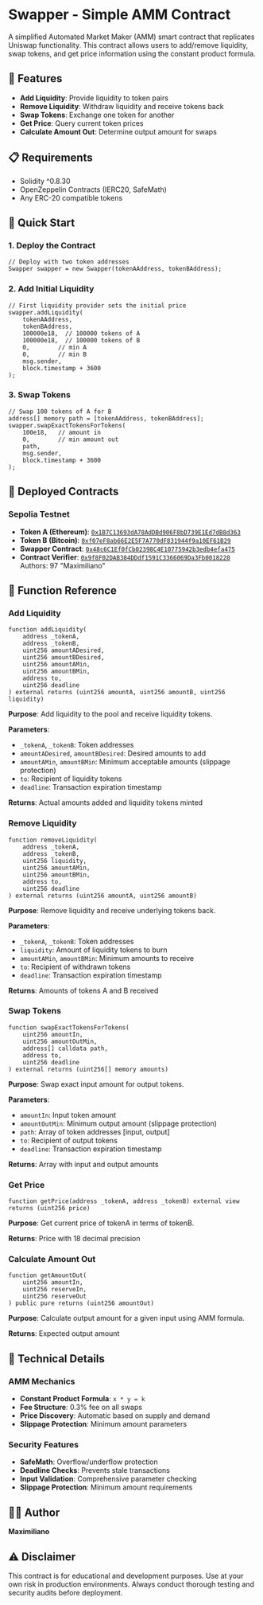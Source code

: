 # Swapper - Simple AMM Contract

A simplified Automated Market Maker (AMM) smart contract that replicates Uniswap functionality. This contract allows users to add/remove liquidity, swap tokens, and get price information using the constant product formula.

## 🎯 Features

- **Add Liquidity**: Provide liquidity to token pairs
- **Remove Liquidity**: Withdraw liquidity and receive tokens back
- **Swap Tokens**: Exchange one token for another
- **Get Price**: Query current token prices
- **Calculate Amount Out**: Determine output amount for swaps

## 📋 Requirements

- Solidity ^0.8.30
- OpenZeppelin Contracts (IERC20, SafeMath)
- Any ERC-20 compatible tokens

## 🚀 Quick Start

### 1. Deploy the Contract

```solidity
// Deploy with two token addresses
Swapper swapper = new Swapper(tokenAAddress, tokenBAddress);
```

### 2. Add Initial Liquidity

```solidity
// First liquidity provider sets the initial price
swapper.addLiquidity(
    tokenAAddress,
    tokenBAddress,
    100000e18,  // 100000 tokens of A
    100000e18,  // 100000 tokens of B
    0,        // min A
    0,        // min B
    msg.sender,
    block.timestamp + 3600
);
```

### 3. Swap Tokens

```solidity
// Swap 100 tokens of A for B
address[] memory path = [tokenAAddress, tokenBAddress];
swapper.swapExactTokensForTokens(
    100e18,   // amount in
    0,        // min amount out
    path,
    msg.sender,
    block.timestamp + 3600
);
```

## 📍 Deployed Contracts

### Sepolia Testnet
- **Token A (Ethereum)**: [`0x1B7C13693dA78AdDBd906F8bD739E1Ed7dB8d363`](https://sepolia.etherscan.io/address/0x1B7C13693dA78AdDBd906F8bD739E1Ed7dB8d363)
- **Token B (Bitcoin)**: [`0xf07eF8ab66E2E5F7A770dF831944f9a10EF61B29`](https://sepolia.etherscan.io/address/0xf07eF8ab66E2E5F7A770dF831944f9a10EF61B29)
- **Swapper Contract**: [`0x48c6C1Ef0fCb02398C4E10775942b3edb4efa475`](https://sepolia.etherscan.io/address/0x48c6C1Ef0fCb02398C4E10775942b3edb4efa475)
- **Contract Verifier**: [`0x9f8F02DAB384DDdf1591C3366069Da3Fb0018220`](https://sepolia.etherscan.io/tx/0xe27ec2456e607a550690afa23c8c79e88f9ff67662774de0536ba5a2e3681889)
Authors: 97 "Maximiliano"


## 📖 Function Reference

### Add Liquidity
```solidity
function addLiquidity(
    address _tokenA,
    address _tokenB,
    uint256 amountADesired,
    uint256 amountBDesired,
    uint256 amountAMin,
    uint256 amountBMin,
    address to,
    uint256 deadline
) external returns (uint256 amountA, uint256 amountB, uint256 liquidity)
```

**Purpose**: Add liquidity to the pool and receive liquidity tokens.

**Parameters**:
- `_tokenA`, `_tokenB`: Token addresses
- `amountADesired`, `amountBDesired`: Desired amounts to add
- `amountAMin`, `amountBMin`: Minimum acceptable amounts (slippage protection)
- `to`: Recipient of liquidity tokens
- `deadline`: Transaction expiration timestamp

**Returns**: Actual amounts added and liquidity tokens minted

### Remove Liquidity
```solidity
function removeLiquidity(
    address _tokenA,
    address _tokenB,
    uint256 liquidity,
    uint256 amountAMin,
    uint256 amountBMin,
    address to,
    uint256 deadline
) external returns (uint256 amountA, uint256 amountB)
```

**Purpose**: Remove liquidity and receive underlying tokens back.

**Parameters**:
- `_tokenA`, `_tokenB`: Token addresses
- `liquidity`: Amount of liquidity tokens to burn
- `amountAMin`, `amountBMin`: Minimum amounts to receive
- `to`: Recipient of withdrawn tokens
- `deadline`: Transaction expiration timestamp

**Returns**: Amounts of tokens A and B received

### Swap Tokens
```solidity
function swapExactTokensForTokens(
    uint256 amountIn,
    uint256 amountOutMin,
    address[] calldata path,
    address to,
    uint256 deadline
) external returns (uint256[] memory amounts)
```

**Purpose**: Swap exact input amount for output tokens.

**Parameters**:
- `amountIn`: Input token amount
- `amountOutMin`: Minimum output amount (slippage protection)
- `path`: Array of token addresses [input, output]
- `to`: Recipient of output tokens
- `deadline`: Transaction expiration timestamp

**Returns**: Array with input and output amounts

### Get Price
```solidity
function getPrice(address _tokenA, address _tokenB) external view returns (uint256 price)
```

**Purpose**: Get current price of tokenA in terms of tokenB.

**Returns**: Price with 18 decimal precision

### Calculate Amount Out
```solidity
function getAmountOut(
    uint256 amountIn,
    uint256 reserveIn,
    uint256 reserveOut
) public pure returns (uint256 amountOut)
```

**Purpose**: Calculate output amount for a given input using AMM formula.

**Returns**: Expected output amount

## 🔧 Technical Details

### AMM Mechanics
- **Constant Product Formula**: `x * y = k`
- **Fee Structure**: 0.3% fee on all swaps
- **Price Discovery**: Automatic based on supply and demand
- **Slippage Protection**: Minimum amount parameters

### Security Features
- **SafeMath**: Overflow/underflow protection
- **Deadline Checks**: Prevents stale transactions
- **Input Validation**: Comprehensive parameter checking
- **Slippage Protection**: Minimum amount requirements

## 👨‍💻 Author

**Maximiliano** 

## ⚠️ Disclaimer

This contract is for educational and development purposes. Use at your own risk in production environments. Always conduct thorough testing and security audits before deployment.
